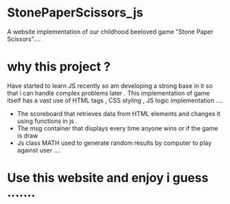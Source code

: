 # StonePaperScissors_js
A website implementation of our childhood beeloved game "Stone Paper Scissors"....

# why this project ?
Have started to learn JS recently so am developing a strong base in it so that i can handle complex problems later . 
This implementation of game itself has a vast use of HTML tags , CSS styling , JS logic implementation ....

- The scoreboard that retrieves data from HTML elements and changes it using functions in js .
- The msg container that displays every time anyone wins or if the game is draw
- Js class MATH used to generate random results by computer to play against user ....

# Use this website and enjoy i guess .......
